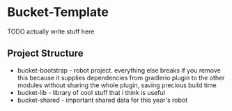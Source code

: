 # Bucket-Template
TODO actually write stuff here

## Project Structure
- bucket-bootstrap - robot project. everything else breaks if you remove this because it supplies dependencies from gradlerio plugin to the other modules without sharing the whole plugin, saving precious build time
- bucket-lib - library of cool stuff that i think is useful
- bucket-shared - important shared data for this year's robot